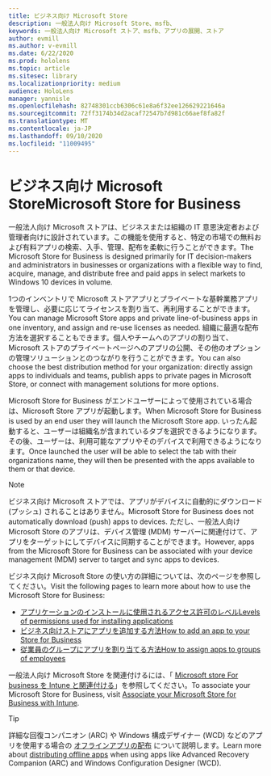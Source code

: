 ```yaml
---
title: ビジネス向け Microsoft Store
description: 一般法人向け Microsoft Store、msfb、
keywords: 一般法人向け Microsoft ストア、msfb、アプリの展開、ストア
author: evmill
ms.author: v-evmill
ms.date: 6/22/2020
ms.prod: hololens
ms.topic: article
ms.sitesec: library
ms.localizationpriority: medium
audience: HoloLens
manager: yannisle
ms.openlocfilehash: 82748301ccb6306c61e8a6f32ee126629221646a
ms.sourcegitcommit: 72ff3174b34d2acaf72547b7d981c66aef8fa82f
ms.translationtype: MT
ms.contentlocale: ja-JP
ms.lasthandoff: 09/10/2020
ms.locfileid: "11009495"
---
```

# <span data-ttu-id="a3d42-104">ビジネス向け Microsoft Store</span><span class="sxs-lookup"><span data-stu-id="a3d42-104">Microsoft Store for Business</span></span>

<span data-ttu-id="a3d42-105">一般法人向け Microsoft ストアは、ビジネスまたは組織の IT 意思決定者および管理者向けに設計されています。この機能を使用すると、特定の市場での無料および有料アプリの検索、入手、管理、配布を柔軟に行うことができます。</span><span class="sxs-lookup"><span data-stu-id="a3d42-105">The Microsoft Store for Business is designed primarily for IT decision-makers and administrators in businesses or organizations with a flexible way to find, acquire, manage, and distribute free and paid apps in select markets to Windows 10 devices in volume.</span></span> 

<span data-ttu-id="a3d42-106">1つのインベントリで Microsoft ストアアプリとプライベートな基幹業務アプリを管理し、必要に応じてライセンスを割り当て、再利用することができます。</span><span class="sxs-lookup"><span data-stu-id="a3d42-106">You can manage Microsoft Store apps and private line-of-business apps in one inventory, and assign and re-use licenses as needed.</span></span> <span data-ttu-id="a3d42-107">組織に最適な配布方法を選択することもできます。個人やチームへのアプリの割り当て、Microsoft ストアのプライベートページへのアプリの公開、その他のオプションの管理ソリューションとのつながりを行うことができます。</span><span class="sxs-lookup"><span data-stu-id="a3d42-107">You can also choose the best distribution method for your organization: directly assign apps to individuals and teams, publish apps to private pages in Microsoft Store, or connect with management solutions for more options.</span></span>

<span data-ttu-id="a3d42-108">Microsoft Store for Business がエンドユーザーによって使用されている場合は、Microsoft Store アプリが起動します。</span><span class="sxs-lookup"><span data-stu-id="a3d42-108">When Microsoft Store for Business is used by an end user they will launch the Microsoft Store app.</span></span> <span data-ttu-id="a3d42-109">いったん起動すると、ユーザーは組織名が含まれているタブを選択できるようになります。その後、ユーザーは、利用可能なアプリやそのデバイスで利用できるようになります。</span><span class="sxs-lookup"><span data-stu-id="a3d42-109">Once launched the user will be able to select the tab with their organizations name, they will then be presented with the apps available to them or that device.</span></span>

> [!Note] 
> <span data-ttu-id="a3d42-110">ビジネス向け Microsoft ストアでは、アプリがデバイスに自動的にダウンロード (プッシュ) されることはありません。</span><span class="sxs-lookup"><span data-stu-id="a3d42-110">Microsoft Store for Business does not automatically download (push) apps to devices.</span></span> <span data-ttu-id="a3d42-111">ただし、一般法人向け Microsoft Store のアプリは、デバイス管理 (MDM) サーバーに関連付けて、アプリをターゲットにしてデバイスに同期することができます。</span><span class="sxs-lookup"><span data-stu-id="a3d42-111">However, apps from the Microsoft Store for Business can be associated with your device management (MDM) server to target and sync apps to devices.</span></span>

<span data-ttu-id="a3d42-112">ビジネス向け Microsoft Store の使い方の詳細については、次のページを参照してください。</span><span class="sxs-lookup"><span data-stu-id="a3d42-112">Visit the following pages to learn more about how to use the Microsoft Store for Business:</span></span>
* [<span data-ttu-id="a3d42-113">アプリケーションのインストールに使用されるアクセス許可のレベル</span><span class="sxs-lookup"><span data-stu-id="a3d42-113">Levels of permissions used for installing applications</span></span>](https://docs.microsoft.com/mem/intune/configuration/device-restrictions-windows-holographic#app-store)
* [<span data-ttu-id="a3d42-114">ビジネス向けストアにアプリを追加する方法</span><span class="sxs-lookup"><span data-stu-id="a3d42-114">How to add an app to your Store for Business</span></span>](https://docs.microsoft.com/mem/intune/apps/store-apps-windows)
* [<span data-ttu-id="a3d42-115">従業員のグループにアプリを割り当てる方法</span><span class="sxs-lookup"><span data-stu-id="a3d42-115">How to assign apps to groups of employees</span></span>](https://docs.microsoft.com/mem/intune/apps/windows-store-for-business)

<span data-ttu-id="a3d42-116">一般法人向け Microsoft Store を関連付けるには、「 [Microsoft store For business を Intune と関連付ける](https://docs.microsoft.com/mem/intune/apps/windows-store-for-business#associate-your-microsoft-store-for-business-account-with-intune)」を参照してください。</span><span class="sxs-lookup"><span data-stu-id="a3d42-116">To associate your Microsoft Store for Business, visit [Associate your Microsoft Store for Business with Intune](https://docs.microsoft.com/mem/intune/apps/windows-store-for-business#associate-your-microsoft-store-for-business-account-with-intune).</span></span>

> [!Tip] 
> <span data-ttu-id="a3d42-117">詳細な回復コンパニオン (ARC) や Windows 構成デザイナー (WCD) などのアプリを使用する場合の [オフラインアプリの配布](https://docs.microsoft.com/microsoft-store/distribute-offline-apps) について説明します。</span><span class="sxs-lookup"><span data-stu-id="a3d42-117">Learn more about [distributing offline apps](https://docs.microsoft.com/microsoft-store/distribute-offline-apps) when using apps like Advanced Recovery Companion (ARC) and Windows Configuration Designer (WCD).</span></span>
